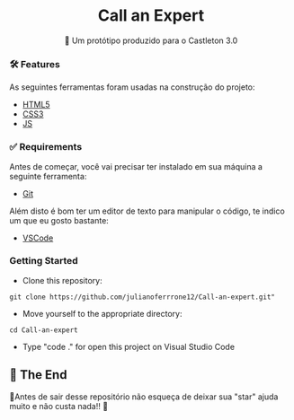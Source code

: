 <h1 align="center">
    Call an Expert
</h1>
<p align="center">🚀 Um protótipo produzido para o Castleton 3.0</p>

### 🛠 Features

As seguintes ferramentas foram usadas na construção do projeto:

- [HTML5](https://www.devmedia.com.br/o-que-e-o-html5/25820)
- [CSS3](https://developer.mozilla.org/pt-BR/docs/Web/CSS)
- [JS](https://www.javascript.com)

### ✅ Requirements

Antes de começar, você vai precisar ter instalado em sua máquina a seguinte ferramenta:<br />
- [Git](https://git-scm.com)<br />

Além disto é bom ter um editor de texto para manipular o código, te indico um que eu gosto bastante:<br />
- [VSCode](https://code.visualstudio.com/)

### Getting Started 

- Clone this repository: 
```shell script
git clone https://github.com/julianoferrrone12/Call-an-expert.git"
```
- Move yourself to the appropriate directory: 
```shell script
cd Call-an-expert
```
- Type "code ." for open this project on Visual Studio Code

## 🚩 The End

🌟Antes de sair desse repositório não esqueça de deixar sua "star" ajuda muito e não custa nada!! 🌟



